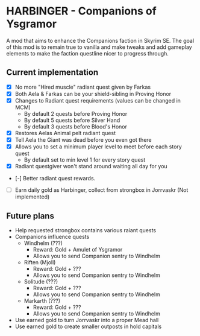 # HARBINGER - Companions of Ysgramor

A mod that aims to enhance the Companions faction in Skyrim SE. The goal of this mod is to remain true to vanilla and make tweaks and add gameplay elements to make the faction questline nicer to progress through.

## Current implementation

- [x] No more "Hired muscle" radiant quest given by Farkas
- [x] Both Aela & Farkas can be your shield-sibling in Proving Honor
- [x] Changes to Radiant quest requirements (values can be changed in MCM)
    - By default 2 quests before Proving Honor
    - By default 5 quests before Silver Hand
    - By default 3 quests before Blood's Honor
- [x] Restores Aelas Animal pelt radiant quest
- [x] Tell Aela the Giant was dead before you even got there
- [x] Allows you to set a minimum player level to meet before each story quest
    - By default set to min level 1 for every story quest
- [x] Radiant questgiver won't stand around waiting all day for you
- [-] Better radiant quest rewards.
- [ ] Earn daily gold as Harbinger, collect from strongbox in Jorrvaskr (Not implemented)

## Future plans

- Help requested strongbox contains various raiant quests
- Companions influence quests
    - Windhelm (???)
        - Reward: Gold + Amulet of Ysgramor
        - Allows you to send Companion sentry to Windhelm
    - Riften (Mjoll)
        - Reward: Gold + ???
        - Allows you to send Companion sentry to Windhelm
    - Solitude (???)
        - Reward: Gold + ???
        - Allows you to send Companion sentry to Windhelm
    - Markarth (???)
        - Reward: Gold + ???
        - Allows you to send Companion sentry to Windhelm
- Use earned gold to turn Jorrvaskr into a proper Mead hall
- Use earned gold to create smaller outposts in hold capitals
